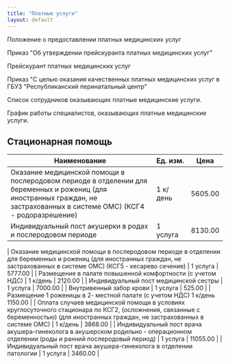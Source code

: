 ```yaml
---
title: "Платные услуги"
layout: default
---
```


Положение о предоставлении платных медицинских услуг

Приказ "Об утверждении прейскуранта платных медицинских услуг"

Прейскурант платных медицинских услуг

Приказ "С целью оказания качественных платных медицинских услуг в ГБУЗ "Республиканский перинатальный центр"

Список сотрудников оказывающих платные медицинские услуги.

График работы специалистов, оказывающих платные медицинские услуги.

## Стационарная помощь

| Наименование | Ед.&nbsp;изм. | Цена |
|--------------|----------|------|
| Оказание медицинской помощи в послеродовом периоде в отделении для беременных и рожениц (для иностранных граждан, не застрахованных в системе ОМС) (КСГ4 - родоразрешение) | 1 к/день | 5605.00 |
| Индивидуальный пост акушерки в родах и послеродовом периоде | 1 услуга | 8130.00 |

| Оказание медицинской помощи в послеродовом периоде в отделении для беременных и рожениц (для иностранных граждан, не застрахованных в системе ОМС) (КСГ5 - кесарево сечение) | 1 услуга | 5777.00 |
| Размещение в палате повышенной комфортности (с учетом НДС) | 1 к/день | 2120.00 |
| Индивидуальный пост медицинской сестры | 1 услуга | 7000.00 |
| Внутривенный забор крови | 1 услуга | 525.00 |
| Размещение 1 роженицы в 2- местной палате (с учетом НДС)	1 к/день	1150.00 |
| Оплата случаев медицинской помощи в условиях круглосуточного стационара по КСГ2, (осложнения, связанные с беременностью) (для иностранных граждан, не застрахованных в системе ОМС) | 1 к/день | 3868.00 |
| Индивидуальный пост врача акушера-гинеколога в акушерском родильно - операционном отделении (роды и ранний послеродовый период) | 1 услуга | 11055.00 |
| Индивидуальный пост врача акушера-гинеколога в отделении патологии | 1 услуга | 3460.00 |